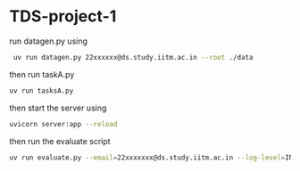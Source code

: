 # TDS-project-1

run datagen.py using

```bash
 uv run datagen.py 22xxxxxx@ds.study.iitm.ac.in --root ./data
```

then run taskA.py

```bash
uv run tasksA.py
```

then start the server using

```bash
uvicorn server:app --reload
```

then run the evaluate script

```bash
uv run evaluate.py --email=22xxxxxxx@ds.study.iitm.ac.in --log-level=INFO
```
